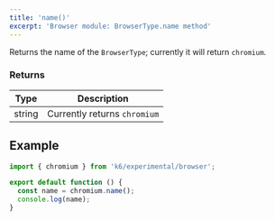 ```yaml
---
title: 'name()'
excerpt: 'Browser module: BrowserType.name method'
---
```


Returns the name of the `BrowserType`; currently it will return `chromium`.


### Returns

| Type   | Description                  |
|--------|------------------------------|
| string | Currently returns `chromium` |


## Example

```javascript
import { chromium } from 'k6/experimental/browser';

export default function () {
  const name = chromium.name();
  console.log(name);
}
```